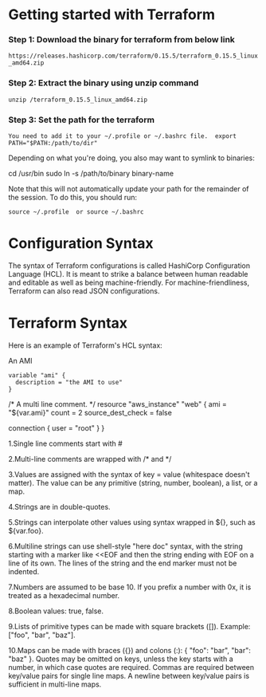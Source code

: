 # Getting started with Terraform 

### Step 1: Download the binary for terraform from below link
`https://releases.hashicorp.com/terraform/0.15.5/terraform_0.15.5_linux_amd64.zip`

### Step 2: Extract the binary using unzip command
`unzip /terraform_0.15.5_linux_amd64.zip`

### Step 3: Set the path for the terraform 
`You need to add it to your ~/.profile or ~/.bashrc file. 
export PATH="$PATH:/path/to/dir"`

Depending on what you're doing, you also may want to symlink to binaries:

cd /usr/bin
sudo ln -s /path/to/binary binary-name

Note that this will not automatically update your path for the remainder of the session. To do this, you should run:

`source ~/.profile 
or
source ~/.bashrc`

# Configuration Syntax 

The syntax of Terraform configurations is called HashiCorp Configuration Language (HCL). 
It is meant to strike a balance between human readable and editable as well as being machine-friendly. 
For machine-friendliness, Terraform can also read JSON configurations. 

# Terraform Syntax

Here is an example of Terraform's HCL syntax:

An AMI
```
variable "ami" {
  description = "the AMI to use"
}
```


/* A multi
   line comment. */
resource "aws_instance" "web" {
  ami               = "${var.ami}"
  count             = 2
  source_dest_check = false

  connection {
    user = "root"
  }
}

1.Single line comments start with #

2.Multi-line comments are wrapped with /* and */

3.Values are assigned with the syntax of key = value (whitespace doesn't matter). 
The value can be any primitive (string, number, boolean), a list, or a map.

4.Strings are in double-quotes.

5.Strings can interpolate other values using syntax wrapped in ${}, such as ${var.foo}.

6.Multiline strings can use shell-style "here doc" syntax, with the string starting with a marker like <<EOF and then the string ending with EOF on a line of its own. 
The lines of the string and the end marker must not be indented.

7.Numbers are assumed to be base 10. If you prefix a number with 0x, it is treated as a hexadecimal number.

8.Boolean values: true, false.

9.Lists of primitive types can be made with square brackets ([]). Example: ["foo", "bar", "baz"].

10.Maps can be made with braces ({}) and colons (:): { "foo": "bar", "bar": "baz" }. 
Quotes may be omitted on keys, unless the key starts with a number, in which case quotes are required. 
Commas are required between key/value pairs for single line maps. A newline between key/value pairs is sufficient in multi-line maps.
